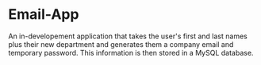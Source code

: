 # Email-App
An in-developement application that takes the user's first and last names plus their new department and generates them a company email and temporary password. This information is then stored in a MySQL database.
